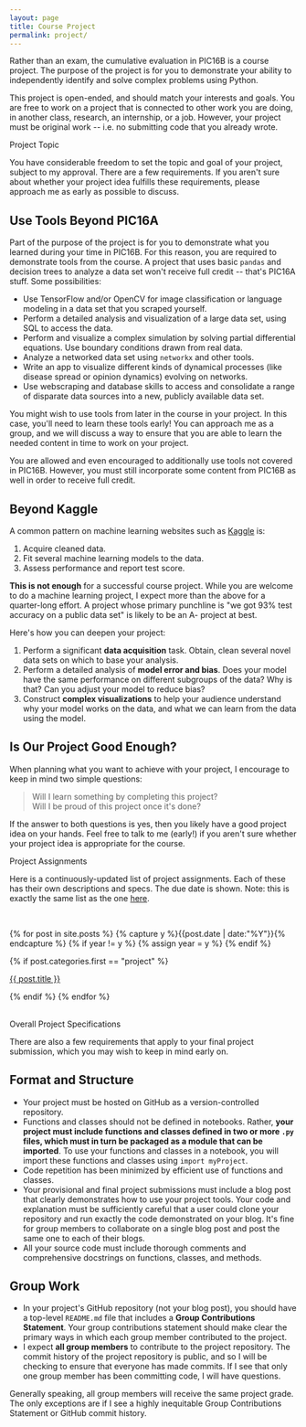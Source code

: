 ```yaml
---
layout: page
title: Course Project
permalink: project/
---
```


Rather than an exam, the cumulative evaluation in PIC16B is a course project. The purpose of the project is for you to demonstrate your ability to independently identify and solve complex problems using Python.  

This project is open-ended, and should match your interests and goals. You are free to work on a project that is connected to other work you are doing, in another class, research, an internship, or a job. However, your project must be original work -- i.e. no submitting code that you already wrote. 


<div class="fancy-h1">Project Topic</div>


You have considerable freedom to set the topic and goal of your project, subject to my approval. There are a few requirements. If you aren't sure about whether your project idea fulfills these requirements, please approach me as early as possible to discuss. 

## Use Tools Beyond PIC16A

Part of the purpose of the project is for you to demonstrate what you learned during your time in PIC16B. For this reason, you are required to demonstrate tools from the course. A project that uses basic `pandas` and decision trees to analyze a data set won't receive full credit -- that's PIC16A stuff. Some possibilities: 

- Use TensorFlow and/or OpenCV for image classification or language modeling in a data set that you scraped yourself. 
- Perform a detailed analysis and visualization of a large data set, using SQL to access the data. 
- Perform and visualize a complex simulation by solving partial differential equations. Use boundary conditions drawn from real data. 
- Analyze a networked data set using `networkx` and other tools.   
- Write an app to visualize different kinds of dynamical processes (like disease spread or opinion dynamics) evolving on networks. 
- Use webscraping and database skills to access and consolidate a range of disparate data sources into a new, publicly available data set. 

You might wish to use tools from later in the course in your project.  In this case, you'll need to learn these tools early! You can approach me as a group, and we will discuss a way to ensure that you are able to learn the needed content in time to work on your project.  

You are allowed and even encouraged to additionally use tools not covered in PIC16B. However, you must still incorporate some content from PIC16B as well in order to receive full credit. 

## Beyond Kaggle

A common pattern on machine learning websites such as [Kaggle](https://www.kaggle.com/) is: 

1. Acquire cleaned data. 
2. Fit several machine learning models to the data. 
3. Assess performance and report test score. 

**This is not enough** for a successful course project. While you are welcome to do a machine learning project, I expect more than the above for a quarter-long effort. A project whose primary punchline is "we got 93% test accuracy on a public data set" is likely to be an A- project at best. 


Here's how you can deepen your project: 

1. Perform a significant **data acquisition** task. Obtain, clean several novel data sets on which to base your analysis. 
2. Perform a detailed analysis of **model error and bias**. Does your model have the same performance on different subgroups of the data? Why is that? Can you adjust your model to reduce bias? 
3. Construct **complex visualizations** to help your audience understand why your model works on the data, and what we can learn from the data using the model. 

## Is Our Project Good Enough? 

When planning what you want to achieve with your project, I encourage to keep in mind two simple questions: 

> Will I learn something by completing this project? <br>
> Will I be proud of this project once it's done?

If the answer to both questions is yes, then you likely have a good project idea on your hands. Feel free to talk to me (early!) if you aren't sure whether your project idea is appropriate for the course. 


<div class="fancy-h1">Project Assignments</div>

Here is  a continuously-updated list of project assignments. Each of these has their own descriptions and specs. The due date is shown. Note: this is exactly the same list as the one [here]([here]({{site.assignments}})).

<br>

<dl>
{% for post in site.posts %}
  {% capture y %}{{post.date | date:"%Y"}}{% endcapture %}
  {% if year != y %}
    {% assign year = y %}
  {% endif %}

  {% if post.categories.first == "project" %}
    <dt>
        <!-- <time datetime="{{ post.date | date:"%Y-%m-%d" }}">{{ post.due | date:"%m/%d" }}</time>  -->
    </dt>
    <dl>
        <a href="/PIC16B/{{ post.url }}" title="{{ post.title }}">{{ post.title }}</a>
    </dl>
  {% endif %}
{% endfor %}
</dl>

<br>



<div class="fancy-h1">Overall Project Specifications</div>

There are also a few requirements that apply to your final project submission, which you may wish to keep in mind early on. 

## Format and Structure

- Your project must be hosted on GitHub as a version-controlled repository. 
- Functions and classes should not be defined in notebooks. Rather, **your project must include functions and classes defined in two or more `.py` files, which must in turn be packaged as a module that can be imported**. To use your functions and classes in a notebook, you will import these functions and classes using `import myProject`. 
- Code repetition has been minimized by efficient use of functions and classes. 
- Your provisional and final project submissions must include a blog post that clearly demonstrates how to use your project tools. Your code and explanation must be sufficiently careful that a user could clone your repository and run exactly the code demonstrated on your blog. It's fine for group members to collaborate on a single blog post and post the same one to each of their blogs. 
- All your source code must include thorough comments and comprehensive docstrings on functions, classes, and methods. 


## Group Work

- In your project's GitHub repository (not your blog post), you should have a top-level `README.md` file that includes a **Group Contributions Statement**. Your group contributions statement should make clear the primary ways in which each group member contributed to the project. 
- I expect **all group members** to contribute to the project repository. The commit history of the project repository is public, and so I will be checking to ensure that everyone has made commits. If I see that only one group member has been committing code, I will have questions. 

Generally speaking, all group members will receive the same project grade. The only exceptions are if I see a highly inequitable Group Contributions Statement or GitHub commit history.  

